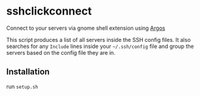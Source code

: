 # sshclickconnect
Connect to your servers via gnome shell extension using [Argos](https://github.com/p-e-w/argos)

This script produces a list of all servers inside the SSH config files.
It also searches for any `Include` lines inside your `~/.ssh/config` file and group the servers based on the config file they are in.

## Installation
run `setup.sh`
